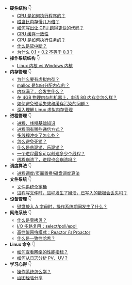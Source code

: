 
- **硬件结构** :point_down:
  - [CPU 是如何执行程序的？](2.1%20CPU%20是如何执行程序的？.md) 
  - [磁盘比内存慢几万倍？](storage.md) 
  - [如何写出让 CPU 跑得更快的代码？](how_to_make_cpu_run_faster.md) 
  - [CPU 缓存一致性](2.4%20CPU%20缓存一致性.md) 
  - [CPU 是如何执行任务的？](2.5%20CPU%20是如何执行任务的？.md) 
  - [什么是软中断？](soft_interrupt.md) 
  - [为什么 0.1 + 0.2 不等于 0.3？](float.md) 
- **操作系统结构** :point_down:
	- [Linux 内核 vs Windows 内核](linux_vs_windows.md) 
- **内存管理** :point_down:
	- [为什么要有虚拟内存？](vmem.md) 
	- [malloc 是如何分配内存的？](malloc.md) 
	- [内存满了，会发生什么？](mem_reclaim.md) 
	- [在 4GB 物理内存的机器上，申请 8G 内存会怎么样？](alloc_mem.md) 
	- [如何避免预读失效和缓存污染的问题？](cache_lru.md) 
	- [深入理解 Linux 虚拟内存管理](/os/3_memory/linux_mem.md) 
- **进程管理** :point_down:
	- [进程、线程基础知识](process_base.md) 
	- [进程间有哪些通信方式？](process_commu.md) 
	- [多线程冲突了怎么办？](multithread_sync.md) 
	- [怎么避免死锁？](deadlock.md) 
	- [什么是悲观锁、乐观锁？](pessim_and_optimi_lock.md) 
	- [一个进程最多可以创建多少个线程？](create_thread_max.md) 
	- [线程崩溃了，进程也会崩溃吗？](thread_crash.md) 
- **调度算法** :point_down:
	- [进程调度/页面置换/磁盘调度算法](schedule.md)
- **文件系统** :point_down:
	- [文件系统全家桶](file_system.md) 
	- [进程写文件时，进程发生了崩溃，已写入的数据会丢失吗？](pagecache.md) 	
- **设备管理** :point_down:
	- [键盘敲入 A 字母时，操作系统期间发生了什么？](device.md) 
- **网络系统** :point_down:
	- [什么是零拷贝？](zero_copy.md) 
	- [I/O 多路复用：select/poll/epoll](selete_poll_epoll.md) 
	- [高性能网络模式：Reactor 和 Proactor](reactor.md) 
	- [什么是一致性哈希？](hash.md) 
- **Linux 命令** :point_down:
	- [如何查看网络的性能指标？](linux_network.md) 	
    - [如何从日志分析 PV、UV？](pv_uv.md) 	
- **学习心得** :point_down:
	- [操作系统怎么学？](learn_os.md) 	
    - [画图经验分享](draw.md) 	
